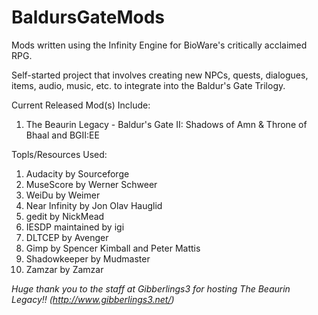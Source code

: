 # BaldursGateMods
Mods written using the Infinity Engine for BioWare's critically acclaimed RPG.

Self-started project that involves creating new NPCs, quests, dialogues, items, audio, music, etc. to integrate into the
Baldur's Gate Trilogy.

Current Released Mod(s) Include:
1. The Beaurin Legacy - Baldur's Gate II: Shadows of Amn & Throne of Bhaal and BGII:EE

Topls/Resources Used: 
1. Audacity by Sourceforge
2. MuseScore by Werner Schweer
3. WeiDu by Weimer
4. Near Infinity by Jon Olav Hauglid
5. gedit by NickMead
6. IESDP maintained by igi
7. DLTCEP by Avenger
8. Gimp by Spencer Kimball and Peter Mattis
9. Shadowkeeper by Mudmaster
10. Zamzar by Zamzar

*Huge thank you to the staff at Gibberlings3 for hosting The Beaurin Legacy!! (http://www.gibberlings3.net/)*
